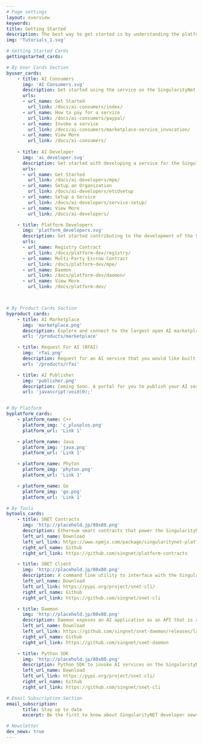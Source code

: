 ```yaml
---
# Page settings
layout: overview
keywords:
title: Getting Started
description: The best way to get started is by understanding the platform that powers the decentralized Blockchain marketplace. Here is a high level view on how SingularityNet's platform works for you.
img: 'Tutorials_1.svg'

# Getting Started Cards    
gettingstarted_cards:

# By User Cards Section  
byuser_cards:
    - title: AI Consumers
      img: 'AI Consumers.svg'
      description: Get started using the service on the SingularityNet platform
      urls:
      - url_name: Get Started
        url_link: /docs/ai-consumers/index/
      - url_name: How to pay for a service
        url_link: /docs/ai-consumers/paypal/
      - url_name: Invoke a service
        url_link: /docs/ai-consumers/marketplace-service_invocation/
      - url_name: View More
        url_link: /docs/ai-consumers/
             
    - title: AI Developer
      img: 'ai_developer.svg'
      description: Get started with developing a service for the SingularityNet platform
      urls:
      - url_name: Get Started
        url_link: /docs/ai-developers/mpe/
      - url_name: Setup an Organization
        url_link: /docs/ai-developers/etcdsetup
      - url_name: Setup a Service
        url_link: /docs/ai-developers/service-setup/
      - url_name: View More
        url_link: /docs/ai-developers/

    - title: Platform Developers
      img: 'platform_developers.svg'
      description: Get started contributing to the development of the SingularityNet platform
      urls:
      - url_name: Registry Contract
        url_link: /docs/platform-dev/registry/
      - url_name: Multi-Party Escrow Contract
        url_link: /docs/platform-dev/mpe/
      - url_name: Daemon
        url_link: /docs/platform-dev/daemon/
      - url_name: View More
        url_link: /docs/platform-dev/



# By Product Cards Section  
byproduct_cards:
    - title: AI Marketplace
      img: 'marketplace.png'
      description: Explore and connect to the largest open AI marketplace in the world.
      url: '/products/marketplace'

    - title: Request For AI (RFAI)
      img: 'rfai.png'
      description: Request for an AI service that you would like built on the SingularityNet platfrom
      url: '/products/rfai'

    - title: AI Publisher
      img: 'publisher.png'
      description: Coming Soon. A portal for you to publish your AI services on the SingularityNet platfrom
      url: 'javascript:void(0);'


# By Platform    
byplatform_cards:
    - platform_name: C++
      platform_img: 'c_plusplus.png'
      platform_url: 'Link 1'

    - platform_name: Java
      platform_img: 'java.png'
      platform_url: 'Link 1'

    - platform_name: Phyton
      platform_img: 'phyton.png'
      platform_url: 'Link 1'

    - platform_name: Go
      platform_img: 'go.png'
      platform_url: 'Link 1'

# By Tools  
bytools_cards:
    - title: SNET Contracts
      img: 'http://placehold.jp/80x80.png'
      description: Ethereum smart contracts that power the SingularityNet platform
      left_url_name: Download
      left_url_link: https://www.npmjs.com/package/singularitynet-platform-contracts
      right_url_name: Github
      right_url_link: https://github.com/singnet/platform-contracts

    - title: SNET Client
      img: 'http://placehold.jp/80x80.png'
      description: A command line utility to interface with the SingularityNet platform
      left_url_name: Download
      left_url_link: https://pypi.org/project/snet-cli/
      right_url_name: Github
      right_url_link: https://github.com/singnet/snet-cli

    - title: Daemon
      img: 'http://placehold.jp/80x80.png'
      description: Daemon exposes an AI application as an API that is accessible through the SingularityNET platform. 
      left_url_name: Download
      left_url_link: https://github.com/singnet/snet-daemon/releases/latest
      right_url_name: Github
      right_url_link: https://github.com/singnet/snet-daemon

    - title: Python SDK
      img: 'http://placehold.jp/80x80.png'
      description: Python SDK to invoke AI services on the SingularityNet platform programatically
      left_url_name: Download
      left_url_link: https://pypi.org/project/snet-cli/
      right_url_name: Github
      right_url_link: https://github.com/singnet/snet-cli

# Email Subscription Section
email_subscription:
      title: Stay up to date
      excerpt: Be the first to know about SingularityNET developer news and get the newest tutorials, articles, and updates.

# Newsletter
dev_news: true
---
```

